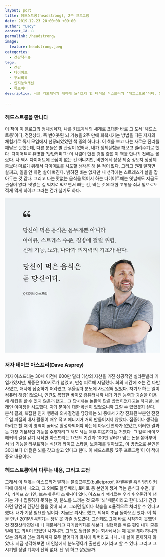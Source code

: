 ```yaml
---
layout: post
title: 헤드스트롱(headstrong), 2주 프로그램
date: 2019-12-23 20:00:00 +09:00
author: "Lucy"
content_Id: 8
permalink: /headstrong/
image:
  feature: headstrong.jpeg
categories:
  - 건강책리뷰
tags:
  - 건강
  - 다이어트
  - 두뇌회복
  - 인지능력개선
  - 목초버터
description: 나를 키토제닉의 세계에 들어오게 한 데이브 아스프리의 '헤드스트롱'이다. 정전상태, 즉 번아웃된 뇌 기능을 회복시키는 방법이 나와 있으며, 작년 독서 모임에서 본 몇 개의 뇌 과학책 중 한가지 였다. 난 새로운 진리를 깨달은 듯했는데, 다른 분들은 별 관심이 없어서, 생체실험을 해보고 결과를 알려주기로.

---
```


### 헤드스트롱을 만나다

이 책이 이 블로그의 정체성이자, 나를 키토제닉의 세계로 초대한 바로 그 도서 '헤드스트롱'이다, 정전상태, 즉 번아웃된 뇌 기능을 2주 만에 회복시키는 방법을 다룬 저자의 체험기로 독서 모임에서 선정되었었던 책 중의 하나다. 이 책을 보고 나는 새로운 진리를 깨달은 듯했는데, 다른 분들은 별 관심이 없어서, 내가 생체실험을 해보고 알려주기로 했다. 다이어트로 유명한 '방탄커피'가 이 사람이 만든 것일 줄은 이 책을 만나기 전에는 몰랐다. 나 역시 다이어트에 관심이 없는 건 아니지만, 비만에서 정상 체중 정도지 정상체중보다 마르기 위해서 다이어트를 시도할 생각은 해 본 적이 없다. 그리고 원래 일하면 살찌고, 일을 안 하면 살이 빠진다. 밝혀진 바는 없지만 내 생각에는 스트레스가 살을 잡아두는 것 같다. 그리고 나는 맛없는 음식을 먹어서 하는 다이어트에는 옛날에도 지금도 관심이 없다. 맛없는 걸 억지로 먹으면서 빼는 건, 먹는 것에 대한 고통을 줘서 앞으로도 적게 먹게 하려고 그러는 건가 싶기도 하다.







![데이브아스프리](/img/post/01/dave_asprey.jpg)

### 저자 데이브 아스프리(Dave Asprey)

저자 아스프리는 30세 이전에 600만 달러 이상의 자산을 가진 성공적인 실리콘밸리 기업가였지만, 체중은 100키로가 넘었고, 만성 피로에 시달렸다. 회의 시간에 조는 건 다반사였고, 매사에 집중하기 어려웠고, 우울감과 분노에 사로잡혀 있었다. 자기가 하는 일이 컴퓨터 해킹이었으니, 인간도 복잡한 바이오 컴퓨터니까 내가 가진 능력과 기술을 이용해 해킹을 할 수 있지 않을까 했고.. 그 당시에는 논란이 많은 방법이었다고는 하지만, 브레인 이미징을 시도했다. 자기 분야에 대한 확신이 있었으니까 그럴 수 있었겠지 싶다. 분석 결과, 복잡한 인지 행동과 의사결정을 담당하는 뇌 중에서 가장 진화된 부분인 전전두엽 피질의 대사 활동이 매우 적고 에너지가 거의 만들어지지 않았다. 집중이나 생각을 하려고 할 때 이 영역이 곧바로 활성화되어야 하는데 아무런 변화가 없었고, 이러한 결과는 가장 기본적인 기능을 수행하려고 해도 뇌는 매우 피곤하다는 거였다. 그 길로 바이오해커의 길을 걷기 시작한 아스프리는 17년의 기간과 100만 달러가 넘는 돈을 쏟아부어서 뇌 기능을 리부트하는 식단과 라이프 스타일, 보충제를 알아냈고, 이 방법으로 본인은 30대보다 더 젊은 뇌를 갖고 살고 있다고 한다. 이 헤드스트롱 '2주 프로그램'이 이 책에 중요 내용이다.



### 헤드스트롱에서 다루는 내용, 그리고 도전

그래서 이 책에는 아스프리가 말하는 불릿프루프(bulletproof, 완결무결 혹은 방탄) 커피에 대해서 나오고, 그 외에도 블루베리, 토마토 등 본인이 챙겨 먹는 음식과 수면, 휴식, 라이프 스타일, 보충제 등이 소개되어 있다. 아스프리 얘기로는 우리가 우울감이 생기는 거나 집중하지 못하는 것, 분노를 느끼는 것 모두 '뇌' 때문이라고 한다. 뇌가 건강하면 당연히 건강한 몸을 갖게 되고, 그러면 일이나 학습을 효율적으로 처리할 수 있다고 했다. 내가 가장 필요한 일이다. 지금은 퇴사도 했고, 의욕이 조금 돌아오긴 했다. 이 책을 만난 2018년 4분기는 정말 못 봐줄 정도였다. 그런데도 그때 바로 시작하지 못했던 건 정전상태였던 내 뇌 때문이라고 자기합리화를 해본다. 실행력은 빠른 편인 내가 모든 일에 1도 의욕이 없었던 시기니까. 그래도 월급을 받는 회사에서는 제 몫을 해야 하니까 있는 의욕과 없는 의욕까지 모두 끌어다가 회사에 줘버리고 나니.. 내 삶이 존재하지 않았다. 지금 생각해보면 내 인생에서 분노쟁이가 출현한 시기라고 할 수 있다. 그리고 그 시기엔 정말 기록이 전혀 없다. 난 뭐 하고 살았을까.
